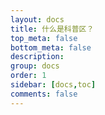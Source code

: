 ```yaml
---
layout: docs
title: 什么是科普区？
top_meta: false
bottom_meta: false
description: 
group: docs
order: 1
sidebar: [docs,toc]
comments: false
---
```


